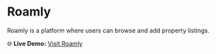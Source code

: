 # Roamly

Roamly is a platform where users can browse and add property listings.  

🌐 **Live Demo:** [Visit Roamly](https://roamly-bnzm.onrender.com/listing/showlisting)
